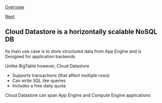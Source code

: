 [Overview](https://github.com/paulowe/gcp/blob/main/readme.md)

[Next](https://github.com/paulowe/gcp/blob/main/compute-engine.md)
## Cloud Datastore is a horizontally scalable NoSQL DB
Its main use case is to store structured data from App Engine and is Designed for application backends

Unlike BigTable however, Cloud Datastore
- Supports transactions (that affect multiple rows)
- Can write SQL like queries
- Includes a free daily quota

Cloud Datastore can span App Engine and Compute Engine applications
